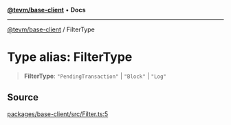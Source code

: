 [**@tevm/base-client**](../README.md) • **Docs**

***

[@tevm/base-client](../globals.md) / FilterType

# Type alias: FilterType

> **FilterType**: `"PendingTransaction"` \| `"Block"` \| `"Log"`

## Source

[packages/base-client/src/Filter.ts:5](https://github.com/evmts/tevm-monorepo/blob/main/packages/base-client/src/Filter.ts#L5)
